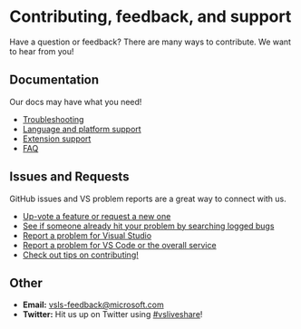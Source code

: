 <!--
Copyright © Microsoft Corporation
All rights reserved.
Creative Commons Attribution 4.0 License (International): https://creativecommons.org/licenses/by/4.0/legalcode
-->

# Contributing, feedback, and support

Have a question or feedback? There are many ways to contribute. We want to hear from you!

## Documentation

Our docs may have what you need!

- [Troubleshooting](troubleshooting.md)
- [Language and platform support](platform-support.md)
- [Extension support](extensions.md)
- [FAQ](https://aka.ms/vsls-faq)

## Issues and Requests

GitHub issues and VS problem reports are a great way to connect with us.

- [Up-vote a feature or request a new one](https://aka.ms/vsls-feature-requests)
- [See if someone already hit your problem by searching logged bugs](https://aka.ms/vsls-bugs)
- [Report a problem for Visual Studio](http://github.com/MicrosoftDocs/live-share/CONTRIBUTING.md#step-2a---file-a-visual-studio-problems)
- [Report a problem for VS Code or the overall service](http://github.com/MicrosoftDocs/live-share/CONTRIBUTING.md#step-2b---file-a-vs-code-or-general-service-problems)
- [Check out tips on contributing!](http://github.com/MicrosoftDocs/live-share/CONTRIBUTING.md#tip-writing-good-problem-reports-and-feature-requests)

## Other

 - **Email:** [vsls-feedback@microsoft.com](mailto:vsls-feedback@microsoft.com) 
 - **Twitter:** Hit us up on Twitter using [#vsliveshare](https://twitter.com/search?f=tweets&q=%23vsliveshare&src=typd)!
